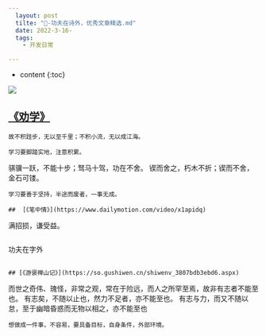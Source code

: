 ```yaml
---
  layout: post
  tilte: "📝-功夫在诗外，优秀文章精选.md"
  date: 2022-3-16-
  tags: 
    - 开发日常

---
```



* content
{:toc}


![](https://upload-images.jianshu.io/upload_images/15312191-0742d4b2c2b860da.png?imageMogr2/auto-orient/strip%7CimageView2/2/w/1240)


## [《劝学》](https://so.gushiwen.cn/shiwenv_c743b1310a1c.aspx)

```
故不积跬步，无以至千里；不积小流，无以成江海。

学习要脚踏实地，注意积累。
```
骐骥一跃，不能十步；驽马十驾，功在不舍。
锲而舍之，朽木不折；锲而不舍，金石可镂。
```
学习要善于坚持，半途而废者，一事无成。

##  [《笔中情》](https://www.dailymotion.com/video/x1apidq)
```
满招损，谦受益。
```
```
功夫在字外
```

## [《游褒禅山记》](https://so.gushiwen.cn/shiwenv_3807bdb3ebd6.aspx)
```
而世之奇伟、瑰怪，非常之观，常在于险远，而人之所罕至焉，故非有志者不能至也。
有志矣，不随以止也，然力不足者，亦不能至也。
有志与力，而又不随以怠，至于幽暗昏惑而无物以相之，亦不能至也
```
想做成一件事，不容易，要具备目标，自身条件，外部环境。
